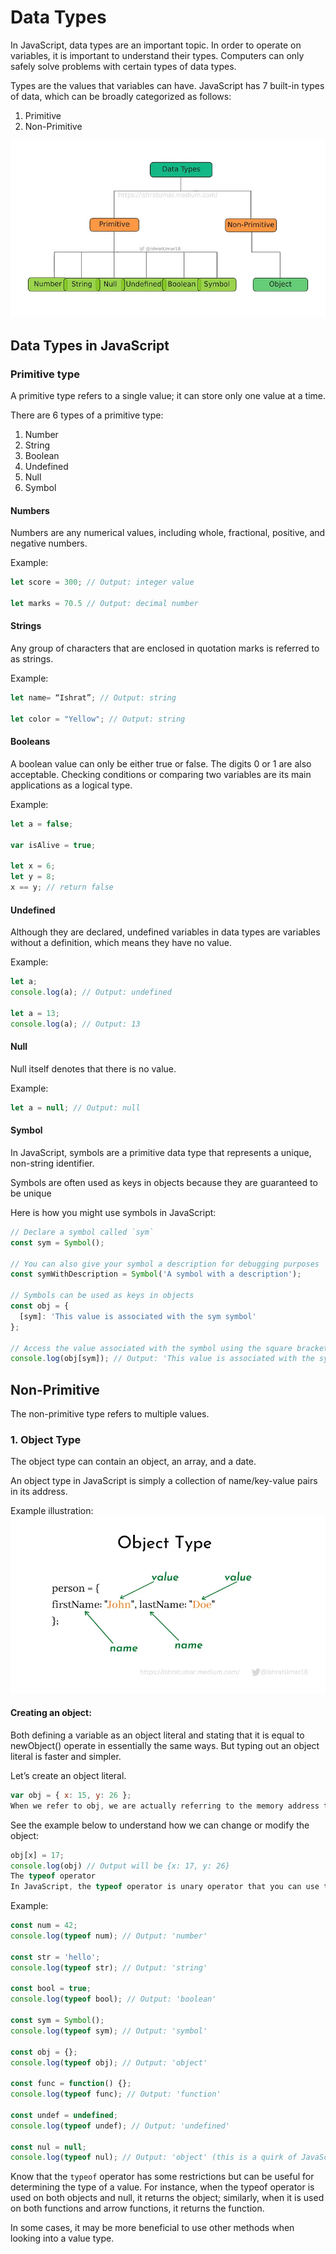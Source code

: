 # Data Types

In JavaScript, data types are an important topic. In order to operate on variables, it is important to understand their types. Computers can only safely solve problems with certain types of data types.

Types are the values that variables can have. JavaScript has 7 built-in types of data, which can be broadly categorized as follows:

1. Primitive
2. Non-Primitive

![Alt text](image.png)

## Data Types in JavaScript


### Primitive type
A primitive type refers to a single value; it can store only one value at a time.

There are 6 types of a primitive type:

1. Number
2. String
3. Boolean
4. Undefined
5. Null
6. Symbol

#### Numbers
Numbers are any numerical values, including whole, fractional, positive, and negative numbers.

Example:
```javascript
let score = 300; // Output: integer value

let marks = 70.5 // Output: decimal number
```

#### Strings
Any group of characters that are enclosed in quotation marks is referred to as strings.

Example:
```javascript
let name= “Ishrat”; // Output: string

let color = "Yellow"; // Output: string
```

#### Booleans
A boolean value can only be either true or false. The digits 0 or 1 are also acceptable. Checking conditions or comparing two variables are its main applications as a logical type.

Example:
```javascript
let a = false;

var isAlive = true;

let x = 6;
let y = 8;
x == y; // return false
``` 

#### Undefined
Although they are declared, undefined variables in data types are variables without a definition, which means they have no value.

Example:
```javascript
let a;
console.log(a); // Output: undefined

let a = 13;
console.log(a); // Output: 13
```

#### Null
Null itself denotes that there is no value.

Example:
```javascript
let a = null; // Output: null
```

#### Symbol

In JavaScript, symbols are a primitive data type that represents a unique, non-string identifier.

Symbols are often used as keys in objects because they are guaranteed to be unique

Here is how you might use symbols in JavaScript:
```javascript
// Declare a symbol called `sym`
const sym = Symbol();

// You can also give your symbol a description for debugging purposes
const symWithDescription = Symbol('A symbol with a description');

// Symbols can be used as keys in objects
const obj = {
  [sym]: 'This value is associated with the sym symbol'
};

// Access the value associated with the symbol using the square bracket notation
console.log(obj[sym]); // Output: 'This value is associated with the sym symbol'
```

## Non-Primitive
The non-primitive type refers to multiple values.

### 1. Object Type

The object type can contain an object, an array, and a date.

An object type in JavaScript is simply a collection of name/key-value pairs in its address.

Example illustration:
![Alt text](image-1.png)

#### Creating an object:
Both defining a variable as an object literal and stating that it is equal to newObject() operate in essentially the same ways. But typing out an object literal is faster and simpler.

Let’s create an object literal.
```javascript
var obj = { x: 15, y: 26 };
When we refer to obj, we are actually referring to the memory address that has the value{ x: 15, y: 26 } rather than the actual data itself.
```

See the example below to understand how we can change or modify the object:
```javascript
obj[x] = 17;
console.log(obj) // Output will be {x: 17, y: 26}
The typeof operator
In JavaScript, the typeof operator is unary operator that you can use to find the type of a variable.
```

Example:
```javascript
const num = 42;
console.log(typeof num); // Output: 'number'

const str = 'hello';
console.log(typeof str); // Output: 'string'

const bool = true;
console.log(typeof bool); // Output: 'boolean'

const sym = Symbol();
console.log(typeof sym); // Output: 'symbol'

const obj = {};
console.log(typeof obj); // Output: 'object'

const func = function() {};
console.log(typeof func); // Output: 'function'

const undef = undefined;
console.log(typeof undef); // Output: 'undefined'

const nul = null;
console.log(typeof nul); // Output: 'object' (this is a quirk of JavaScript)
```

Know that the `typeof` operator has some restrictions but can be useful for determining the type of a value. For instance, when the typeof operator is used on both objects and null, it returns the object; similarly, when it is used on both functions and arrow functions, it returns the function.

In some cases, it may be more beneficial to use other methods when looking into a value type.
